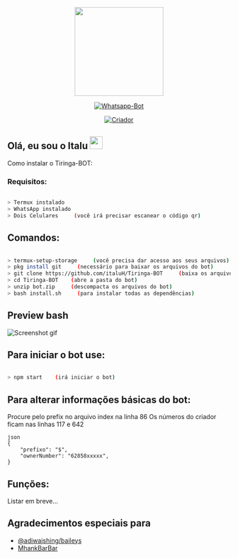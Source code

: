 <p align="center">
<img src="https://i.ibb.co/6vL882L/20210218-155834.jpg" height="200"/>
</p>
<p align="center">
<a href="#"><img title="Whatsapp-Bot" src="https://img.shields.io/badge/Whatsapp Bot Para Termux-green?colorA=%23ff0000&colorB=%23017e40&style=for-the-badge"></a>
</p>
<p align="center">
<a href="https://github.com/italuH"><img title="Criador" src="https://img.shields.io/badge/Criador-Italu-yellow.svg?style=for-the-badge&logo=github"></a>
</p>



## Olá, eu sou o Italu <img src="https://github.com/TheDudeThatCode/TheDudeThatCode/blob/master/Assets/Hi.gif" width="29px">

<summary>Como instalar o  Tiringa-BOT:</summary>

### Requisitos:

```bash

> Termux instalado
> WhatsApp instalado
> Dois Celulares     (você irá precisar escanear o código qr)

```
## Comandos:

```bash

> termux-setup-storage     (você precisa dar acesso aos seus arquivos)
> pkg install git     (necessário para baixar os arquivos do bot)
> git clone https://github.com/italuH/Tiringa-BOT     (baixa os arquivos do bot)
> cd Tiringa-BOT    (abre a pasta do bot)
> unzip bot.zip     (descompacta os arquivos do bot)
> bash install.sh     (para instalar todas as dependências)

```
## Preview bash
![Screenshot gif](https://raw.githubusercontent.com/italuH/Tiringa-BOT/main/ezgif-2-849390a68d2e.gif)

## Para iniciar o bot use:

```bash

> npm start    (irá iniciar o bot)

```


## Para alterar informações básicas do bot:

Procure pelo prefix no arquivo index na linha 86
Os números do criador ficam nas linhas 117 e 642

```
json
{
	"prefixo": "$",
	"ownerNumber": "62858xxxxx",
}
```

## Funções:

Listar em breve...






## Agradecimentos especiais para

- [@adiwajshing/baileys](https://github.com/adiwajshing/Baileys) 
- [MhankBarBar](https://github.com/mhankbarbar)

